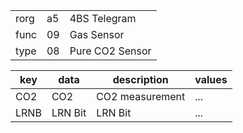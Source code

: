 
|    |   |   |
| -- | - | - |
| rorg | a5 | 4BS Telegram |
| func | 09 | Gas Sensor |
| type | 08 | Pure CO2 Sensor |

| key | data | description | values |
| --- | --- | --- | --- |
  | CO2 | CO2 | CO2 measurement | ... | 
| LRNB | LRN Bit | LRN Bit | ... | 

  